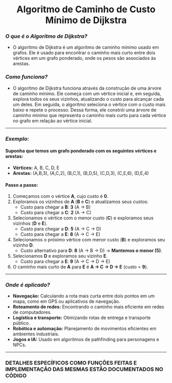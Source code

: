 # **<center>Algoritmo de Caminho de Custo Mínimo de Dijkstra</center>**

### **_O que é o Algoritmo de Dijkstra?_**

- O algoritmo de Dijkstra é um algoritmo de caminho mínimo usado em grafos. Ele é usado para encontrar o caminho mais curto entre dois vértices em um grafo ponderado, onde os pesos são associados às arestas.

### **_Como funciona?_**

- O algoritmo de Dijkstra funciona através da construção de uma árvore de caminho mínimo. Ele começa com um vértice inicial e, em seguida, explora todos os seus vizinhos, atualizando o custo para alcançar cada um deles. Em seguida, o algoritmo seleciona o vértice com o custo mais baixo e repete o processo. Dessa forma, ele constrói uma árvore de caminho mínimo que representa o caminho mais curto para cada vértice no grafo em relação ao vértice inicial.

---

### **_Exemplo:_**

#### **Suponha que temos um grafo ponderado com os seguintes vértices e arestas:**
- **Vértices:** A, B, C, D, E
- **Arestas:** (A,B,3), (A,C,2), (B,C,1), (B,D,5), (C,D,3), (C,E,6), (D,E,4)

#### **Passo a passo:**
1. Começamos com o vértice **A**, cujo custo é **0**.
2. Exploramos os vizinhos de **A** (**B** e **C**) e atualizamos seus custos:
    - Custo para chegar a **B**: **3** (A → B)
    - Custo para chegar a **C**: **2** (A → C)
3. Selecionamos o vértice com o menor custo (**C**) e exploramos seus vizinhos (**D** e **E**).
    - Custo para chegar a **D**: **5** (A → C → D)
    - Custo para chegar a **E**: **8** (A → C → E)
4. Selecionamos o próximo vértice com menor custo (**B**) e exploramos seu vizinho **D**.
    - Custo alternativo para **D**: **8** (A → B → D) → **Mantemos o menor (5)**.
5. Selecionamos **D** e exploramos seu vizinho **E**.
    - Custo para chegar a **E**: **9** (A → C → D → E)
6. O caminho mais curto de **A** para **E** é **A → C → D → E** (custo = **9**).

---

### **_Onde é aplicado?_**

- **Navegação:** Calculando a rota mais curta entre dois pontos em um mapa, como em GPS ou aplicativos de navegação.
- **Roteamento de redes:** Encontrando o caminho mais eficiente em redes de computadores.
- **Logística e transporte:** Otimizando rotas de entrega e transporte público.
- **Robótica e automação:** Planejamento de movimentos eficientes em ambientes industriais.
- **Jogos e IA:** Usado em algoritmos de pathfinding para personagens e NPCs.  

---

### DETALHES ESPECÍFICOS COMO FUNÇÕES FEITAS E IMPLEMENTAÇÃO DAS MESMAS ESTÃO DOCUMENTADOS NO CÓDIGO